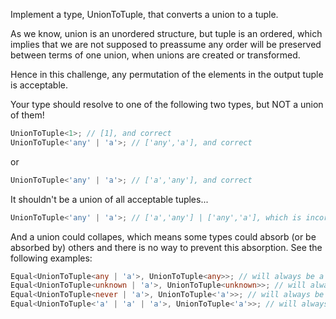 Implement a type, UnionToTuple, that converts a union to a tuple.

As we know, union is an unordered structure, but tuple is an ordered, which implies that we are not supposed to preassume any order will be preserved between terms of one union, when unions are created or transformed.

Hence in this challenge, any permutation of the elements in the output tuple is acceptable.

Your type should resolve to one of the following two types, but NOT a union of them!

```ts
UnionToTuple<1>; // [1], and correct
UnionToTuple<'any' | 'a'>; // ['any','a'], and correct
```

or

```ts
UnionToTuple<'any' | 'a'>; // ['a','any'], and correct
```

It shouldn't be a union of all acceptable tuples...

```ts
UnionToTuple<'any' | 'a'>; // ['a','any'] | ['any','a'], which is incorrect
```

And a union could collapes, which means some types could absorb (or be absorbed by) others and there is no way to prevent this absorption. See the following examples:

```ts
Equal<UnionToTuple<any | 'a'>, UnionToTuple<any>>; // will always be a true
Equal<UnionToTuple<unknown | 'a'>, UnionToTuple<unknown>>; // will always be a true
Equal<UnionToTuple<never | 'a'>, UnionToTuple<'a'>>; // will always be a true
Equal<UnionToTuple<'a' | 'a' | 'a'>, UnionToTuple<'a'>>; // will always be a true
```
